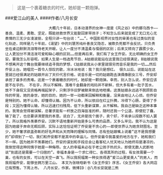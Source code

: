 > 这是一个裹着糖衣的时代，她却是一颗炮弹。

###爱江山的美人
####作者/八月长安

						大概几十年前，日本动漫界的女神一度是《风之谷》中的娜乌西卡——善良、温柔、勇敢、坚定，既能拯救世界又能娶回家带孩子；不知怎么后来就变成了无口无心无表情的三无少女凌波丽，全程只讲一句台词：“……”。中国影视界对女性的审美也有过类似的变化轨迹，同样是几十年前，《渴望》中的刘慧芳纯朴善良又隐忍，被欺负死都不会反抗，只负责坐在桌边默默流泪等待老天开眼，让人一度分不清温柔与懦弱的区别；后来又转向了霹雳少女，让人更加分不清活泼可爱和缺心眼的区别……但是再后来，我们有了女王乔安。无比明确的女王乔安。要我怎么形容呢。如果人生是一档选秀节目，A姑娘说能站在这里我已经很满足，B姑娘说我不想离开这个舞台我要继续追寻我的梦想，C姑娘说我从小家里就很穷而音乐是我的一切……然后乔安上台。她唱完一首令人惊叹的歌，冷冰冰地说：我？我只是想红。 很久以后，说能站在这里就已经很满足的姑娘开出了天价代言价格，说音乐是一切的姑娘跑去演偶像剧女三号，乔安却承担了最多的责难。这是一个裹着糖衣的时代，她却是一颗炮弹。幸而，别人怎么说，乔安应该是不在乎的。 不在乎，所以不解释。落难千金翻身的戏码并不新鲜，但大多有着一肚子苦水，放不下身段又没资格再端起架子，只剩浮华旧梦被颠来倒去地咂摸。这类姑娘永远逃不脱顾影自怜的牢笼，她的身世，她的目的，她的一举一动都来回解释和衡量，没来由地让人心烦。但乔安是特别的。她不认命，却懂得认输。因为不认命，所以依旧在红尘扑腾，冷得下心肠，耍得了手段；又因为懂得认输，所以迅速打扫残局，低下头重新谋算，从不解释。我自己是缺乏这种本事的。我常会觉得被误解，总奢求能有一杆放之四海皆准的秤，随时还我一个公道。即使犯了蠢，输了栽了，也总要讲清楚我的本意。说白了，无非是找个面子，卖个好，不肯承认段数不如人罢了。所以我格外羡慕乔安。沉默不语地重新开始是多么可贵的品质，又多么罕见。我不认为这是因为她疲于奔命无暇后顾，实际上这恰恰证明了乔安是不贪心的——即使世界认为她贪财图名，至少，她不奢求欲盖弥彰的好名声和从天而降的理解与同情。总有些姑娘嘴上说着“这不是我想要的”却得到了一切，我们和乔安都不是其中的幸运儿。但乔安最令我喜爱的地方在于，她和我们不一样。因为她并不羡慕她们。乔安的谋划和手段总会让看客杞人忧天地认为她终将是凄凉的，我倒觉得这种同情于她是一种侮辱。女人的幸福未必在于老公孩子热炕头，即使无数人武断地说“到底还是需要一个归宿的”。幸福本身是一个求仁得仁、各得其所的过程，有女孩需要一个巢，也有的女孩，可以在天空一直飞。所以我祝福第一种女孩得遇“爱江山更爱美人”的男人，而我祝福乔安，能够坐拥万里江山。 本文为张晓晗新书《女王乔安》序言。《女王乔安》各大网店已有预售，下周上市。 八月长安，作家。微博ID：@八月长安就是二熊 